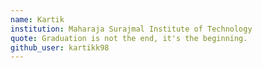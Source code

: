 ```yaml
---
name: Kartik
institution: Maharaja Surajmal Institute of Technology
quote: Graduation is not the end, it's the beginning.
github_user: kartikk98
---
```

